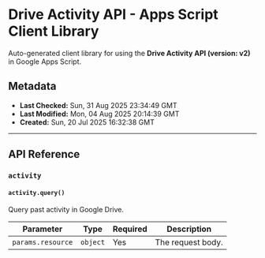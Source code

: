 # Drive Activity API - Apps Script Client Library

Auto-generated client library for using the **Drive Activity API (version: v2)** in Google Apps Script.

## Metadata

- **Last Checked:** Sun, 31 Aug 2025 23:34:49 GMT
- **Last Modified:** Mon, 04 Aug 2025 20:14:39 GMT
- **Created:** Sun, 20 Jul 2025 16:32:38 GMT



---

## API Reference

### `activity`

#### `activity.query()`

Query past activity in Google Drive.

| Parameter | Type | Required | Description |
|---|---|---|---|
| `params.resource` | `object` | Yes | The request body. |